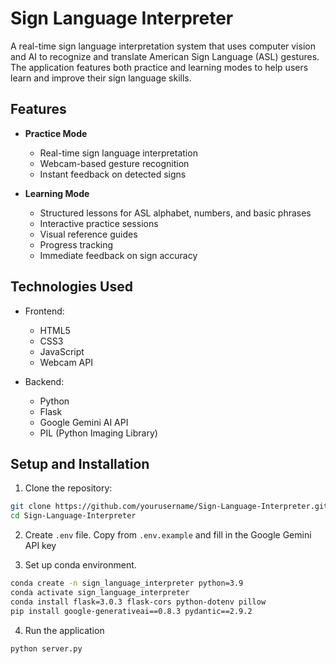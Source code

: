 # Sign Language Interpreter

A real-time sign language interpretation system that uses computer vision and AI to recognize and translate American Sign Language (ASL) gestures. The application features both practice and learning modes to help users learn and improve their sign language skills.

## Features

- **Practice Mode**
  - Real-time sign language interpretation
  - Webcam-based gesture recognition
  - Instant feedback on detected signs

- **Learning Mode**
  - Structured lessons for ASL alphabet, numbers, and basic phrases
  - Interactive practice sessions
  - Visual reference guides
  - Progress tracking
  - Immediate feedback on sign accuracy

## Technologies Used

- Frontend:
  - HTML5
  - CSS3
  - JavaScript 
  - Webcam API

- Backend:
  - Python
  - Flask
  - Google Gemini AI API
  - PIL (Python Imaging Library)

## Setup and Installation

1. Clone the repository:
```bash
git clone https://github.com/yourusername/Sign-Language-Interpreter.git
cd Sign-Language-Interpreter
```

2. Create `.env` file. Copy from `.env.example` and fill in the Google Gemini API key

3. Set up conda environment.
```bash
conda create -n sign_language_interpreter python=3.9
conda activate sign_language_interpreter
conda install flask=3.0.3 flask-cors python-dotenv pillow
pip install google-generativeai==0.8.3 pydantic==2.9.2
```

4. Run the application
```bash
python server.py
```
